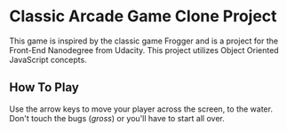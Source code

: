 # Classic Arcade Game Clone Project
This game is inspired by the classic game Frogger and is a project for the Front-End Nanodegree from Udacity. This project utilizes Object Oriented JavaScript concepts. 

## How To Play
Use the arrow keys to move your player across the screen, to the water. Don't touch the bugs (*gross*) or you'll have to start all over. 

